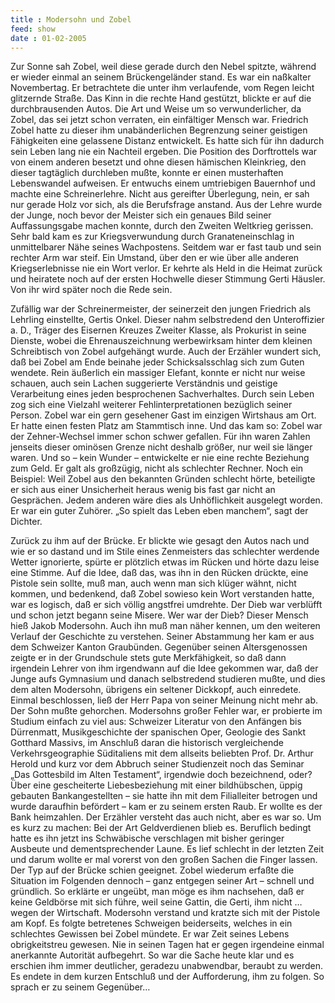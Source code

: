 ```yaml
---
title : Modersohn und Zobel
feed: show
date : 01-02-2005
---
```


Zur Sonne sah Zobel, weil diese gerade durch den Nebel spitzte, während er wieder einmal an seinem Brückengeländer stand. Es war ein naßkalter Novembertag. Er betrachtete die unter ihm verlaufende, vom Regen leicht glitzernde Straße. Das Kinn in die rechte Hand gestützt, blickte er auf die durchbrausenden Autos. Die Art und Weise um so verwunderlicher, da Zobel, das sei jetzt schon verraten, ein einfältiger Mensch war.
Friedrich Zobel hatte zu dieser ihm unabänderlichen Begrenzung seiner geistigen Fähigkeiten eine gelassene Distanz entwickelt. Es hatte sich für ihn dadurch sein Leben lang nie ein Nachteil ergeben. Die Position des Dorftrottels war von einem anderen besetzt und ohne diesen hämischen Kleinkrieg, den dieser tagtäglich durchleben mußte, konnte er einen musterhaften Lebenswandel aufweisen.
Er entwuchs einem umtriebigen Bauernhof und machte eine Schreinerlehre. Nicht aus gereifter Überlegung, nein, er sah nur gerade Holz vor sich, als die Berufsfrage anstand. Aus der Lehre wurde der Junge, noch bevor der Meister sich ein genaues Bild seiner Auffassungsgabe machen konnte, durch den Zweiten Weltkrieg gerissen. Sehr bald kam es zur Kriegsverwundung durch Granateneinschlag in unmittelbarer Nähe seines Wachpostens. Seitdem war er fast taub und sein rechter Arm war steif. Ein Umstand, über den er wie über alle anderen Kriegserlebnisse nie ein Wort verlor. Er kehrte als Held in die Heimat zurück und heiratete noch auf der ersten Hochwelle dieser Stimmung Gerti Häusler. Von ihr wird später noch die Rede sein.

Zufällig war der Schreinermeister, der seinerzeit den jungen Friedrich als Lehrling einstellte, Gertis Onkel. Dieser nahm selbstredend den Unteroffizier a. D., Träger des Eisernen Kreuzes Zweiter Klasse, als Prokurist in seine Dienste, wobei die Ehrenauszeichnung werbewirksam hinter dem kleinen Schreibtisch von Zobel aufgehängt wurde. Auch der Erzähler wundert sich, daß bei Zobel am Ende beinahe jeder Schicksalsschlag sich zum Guten wendete.
Rein äußerlich ein massiger Elefant, konnte er nicht nur weise schauen, auch sein Lachen suggerierte Verständnis und geistige Verarbeitung eines jeden besprochenen Sachverhaltes. Durch sein Leben zog sich eine Vielzahl weiterer Fehlinterpretationen bezüglich seiner Person.
Zobel war ein gern gesehener Gast im einzigen Wirtshaus am Ort. Er hatte einen festen Platz am Stammtisch inne. Und das kam so: Zobel war der Zehner-Wechsel immer schon schwer gefallen. Für ihn waren Zahlen jenseits dieser ominösen Grenze nicht deshalb größer, nur weil sie länger waren. Und so – kein Wunder – entwickelte er nie eine rechte Beziehung zum Geld. Er galt als großzügig, nicht als schlechter Rechner.
Noch ein Beispiel: Weil Zobel aus den bekannten Gründen schlecht hörte, beteiligte er sich aus einer Unsicherheit heraus wenig bis fast gar nicht an Gesprächen. Jedem anderen wäre dies als Unhöflichkeit ausgelegt worden. Er war ein guter Zuhörer.
„So spielt das Leben eben manchem“, sagt der Dichter.

Zurück zu ihm auf der Brücke. Er blickte wie gesagt den Autos nach und wie er so dastand und im Stile eines Zenmeisters das schlechter werdende Wetter ignorierte, spürte er plötzlich etwas im Rücken und hörte dazu leise eine Stimme. Auf die Idee, daß das, was ihn in den Rücken drückte, eine Pistole sein sollte, muß man, auch wenn man sich klüger wähnt, nicht kommen, und bedenkend, daß Zobel sowieso kein Wort verstanden hatte, war es logisch, daß er sich völlig angstfrei umdrehte. Der Dieb war verblüfft und schon jetzt begann seine Misere.
Wer war der Dieb? Dieser Mensch hieß Jakob Modersohn. Auch ihn muß man näher kennen, um den weiteren Verlauf der Geschichte zu verstehen. Seiner Abstammung her kam er aus dem Schweizer Kanton Graubünden. Gegenüber seinen Altersgenossen zeigte er in der Grundschule stets gute Merkfähigkeit, so daß dann irgendein Lehrer von ihm irgendwann auf die Idee gekommen war, daß der Junge aufs Gymnasium und danach selbstredend studieren mußte, und dies dem alten Modersohn, übrigens ein seltener Dickkopf, auch einredete. Einmal beschlossen, ließ der Herr Papa von seiner Meinung nicht mehr ab. Der Sohn mußte gehorchen.
Modersohns großer Fehler war, er probierte im Studium einfach zu viel aus: Schweizer Literatur von den Anfängen bis Dürrenmatt, Musikgeschichte der spanischen Oper, Geologie des Sankt Gotthard Massivs, im Anschluß daran die historisch vergleichende Verkehrsgeographie Süditaliens mit dem allseits beliebten Prof. Dr. Arthur Herold und kurz vor dem Abbruch seiner Studienzeit noch das Seminar „Das Gottesbild im Alten Testament“, irgendwie doch bezeichnend, oder?
Über eine gescheiterte Liebesbeziehung mit einer bildhübschen, üppig gebauten Bankangestellten – sie hatte ihn mit dem Filialleiter betrogen und wurde daraufhin befördert – kam er zu seinem ersten Raub. Er wollte es der Bank heimzahlen.
Der Erzähler versteht das auch nicht, aber es war so. Um es kurz zu machen: Bei der Art Geldverdienen blieb es.
Beruflich bedingt hatte es ihn jetzt ins Schwäbische verschlagen mit bisher geringer Ausbeute und dementsprechender Laune. Es lief schlecht in der letzten Zeit und darum wollte er mal vorerst von den großen Sachen die Finger lassen. Der Typ auf der Brücke schien geeignet.
Zobel wiederum erfaßte die Situation im Folgenden dennoch – ganz entgegen seiner Art – schnell und gründlich. So erklärte er ungeübt, man möge es ihm nachsehen, daß er keine Geldbörse mit sich führe, weil seine Gattin, die Gerti, ihm nicht … wegen der Wirtschaft.
Modersohn verstand und kratzte sich mit der Pistole am Kopf. Es folgte betretenes Schweigen beiderseits, welches in ein schlechtes Gewissen bei Zobel mündete. Er war Zeit seines Lebens obrigkeitstreu gewesen. Nie in seinen Tagen hat er gegen irgendeine einmal anerkannte Autorität aufbegehrt. So war die Sache heute klar und es erschien ihm immer deutlicher, geradezu unabwendbar, beraubt zu werden. Es endete in dem kurzen Entschluß und der Aufforderung, ihm zu folgen. So sprach er zu seinem Gegenüber…
